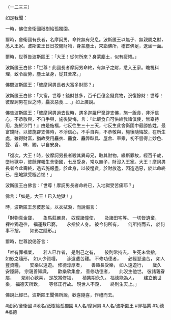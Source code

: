 （一二三三）

如是我聞：

一時，佛住舍衛國祇樹給孤獨園。

爾時，舍衛國有長者，名摩訶男，命終無有兒息。波斯匿王以無子、無親屬之財，悉入王家。波斯匿王日日挍閱財物，身蒙塵土，來詣佛所，稽首佛足，退坐一面。

爾時，世尊告波斯匿王：「大王！從何所來？身蒙塵土，似有疲惓。」

波斯匿王白佛：「世尊！此國長者摩訶男命終，有無子之財，悉入王家。瞻視料理，致令疲勞，塵土坌身，從其舍來。」

佛問波斯匿王：「彼摩訶男長者大富多財耶？」

波斯匿王白佛：「大富，世尊！錢財甚多，百千巨億金錢寶物，況復餘財！世尊！彼摩訶男在世之時，麤衣惡食……」如上廣說。

佛告波斯匿王：「彼摩訶男過去世時，遇多迦羅尸棄辟支佛，施一飯食，非淨信心，不恭敬與，不自手與，施後變悔，言：『此飯食自可供給我諸僕使，無辜持用，施於沙門！』由是施福，七反往生三十三天，七反生此舍衛國中最勝族姓，最富錢財。以彼施辟支佛時，不淨信心，不手自與，不恭敬與，施後隨悔故，在所生處，雖得財富，猶故受用麤衣、麤食、麤弊臥具、屋舍、車乘，初不嘗得上妙色、聲、香、味、觸，以自安身。

「復次，大王！時，彼摩訶男長者殺其異母兄，取其財物，緣斯罪故，經百千歲，墮地獄中，彼餘罪報生舍衛國，七反受身，常以無子，財沒入王家。大王！摩訶男長者今此壽終，過去施報盡，於此身，以彼慳貪，於財放逸，因造過惡，於此命終已，墮地獄受極苦惱！」

波斯匿王白佛言：「世尊！摩訶男長者命終已，入地獄受苦痛耶？」

佛言：「如是，大王！已入地獄！」

時，波斯匿王念彼悲泣，以衣拭淚，而說偈言：

「財物真金寶，　　象馬莊嚴具，
奴僕諸僮使，　　及諸田宅等。
一切皆遺棄，　　裸神獨遊往，
福運數已窮，　　永捨於人身。
彼今何所有，　　何所持而去，
於何事不捨，　　如影之隨形。」

爾時，世尊說偈答言：

「唯有罪福業，　　若人已作者，
是則己之有，　　彼則常持去。
生死未曾捨，　　如影之隨形，
如人少資糧，　　涉遠遭苦難。
不修功德者，　　必經惡道苦，
如人豐資糧，　　安樂以遠遊。
修德淳厚者，　　善趣長受樂，
如人遠遊行，　　歲久安隱歸。
宗親善知識，　　歡樂欣集會，
善修功德者，　　此沒生他世。
彼諸親眷屬，　　見則心歡喜，
是故當修福，　　積集期永久。
福德能為人，　　建立他世樂，
福德天所歎，　　等修正行故。
現世人不毀，　　終則生天上。」

佛說此經已，波斯匿王聞佛所說，歡喜隨喜，作禮而去。

#國家/舍衛國
#地名/祇樹給孤獨園
#人名/摩訶男
#人名/波斯匿王
#罪福業
#功德
#福德
